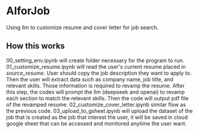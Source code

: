 # AIforJob
Using llm to customize resume and cover letter for job search.


## How this works
00_setting_env.ipynb will create folder necessary for the program to run.
01_customize_resume.ipynb will read the user's current resume placed in *source_resume*. User should copy the job description they want to apply to. Then the user will extract data such as company name, job title, and relevant skills. Those information is required to revamp the resume. After this step, the codes will prompt the llm (deepseek and openai) to revamp each section to match the relevant skills. Then the code will output pdf file of the revamped resume.
02_customize_cover_letter.ipynb similar flow as the previous code.
03_upload_to_gsheet.ipynb will upload the dataset of the job that is created as the job that interest the user, it will be saved in cloud google sheet that can be accessed and monitored anytime the user want.

